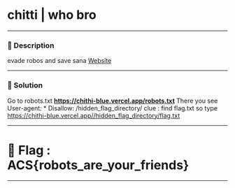 # chitti | who bro
---

### 🧩 Description
evade robos and save sana
[Website](https://chithi-blue.vercel.app)

---

### 🧠 Solution

Go to robots.txt **https://chithi-blue.vercel.app/robots.txt**
There you see 
User-agent: *
Disallow: /hidden_flag_directory/
clue  : find flag.txt
so type https://chithi-blue.vercel.app//hidden_flag_directory/flag.txt

---

# 🏁 Flag : ACS{robots_are_your_friends}

---
